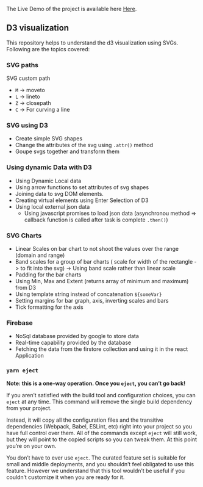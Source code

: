 The Live Demo of the project is available here [Here](https://anish9461.github.io/d3-visualization-and-firebase).

## D3 visualization 

This repository helps to understand the d3 visualization using SVGs. Following are the topics covered: 

### SVG paths

SVG custom path
* `M` -> moveto
* `L` -> lineto
* `Z` -> closepath
* `C` -> For curving a line

### SVG using D3
* Create simple SVG shapes
* Change the attributes of the svg using `.attr()` method
* Goupe svgs together and transform them 

### Using dynamic Data with D3
* Using Dynamic Local data
* Using arrow functions to set attributes of svg shapes
* Joining data to svg DOM elements. 
* Creating virtual elements using Enter Selection of D3
* Using local external json data
    * Using javascript promises to load json data (asynchronou method => callback function is called after task is complete `.then()`)

### SVG Charts
* Linear Scales on bar chart to not shoot the values over the range (domain and range)
* Band scales for a group of bar charts ( scale for width of the rectangle -> to fit into the svg) -> Using band scale rather than linear scale
* Padding for the bar charts
* Using Min, Max and Extent (returns array of minimum and maximum) from D3
* Using template string instead of concatenation ``${someVar}``
* Setting margins for bar graph, axis, inverting scales and bars
* Tick formatting for the axis

### Firebase
* NoSql database provided by google to store data
* Real-time capability provided by the database
* Fetching the data from the firstore collection and using it in the react Application

### `yarn eject`

**Note: this is a one-way operation. Once you `eject`, you can’t go back!**

If you aren’t satisfied with the build tool and configuration choices, you can `eject` at any time. This command will remove the single build dependency from your project.

Instead, it will copy all the configuration files and the transitive dependencies (Webpack, Babel, ESLint, etc) right into your project so you have full control over them. All of the commands except `eject` will still work, but they will point to the copied scripts so you can tweak them. At this point you’re on your own.

You don’t have to ever use `eject`. The curated feature set is suitable for small and middle deployments, and you shouldn’t feel obligated to use this feature. However we understand that this tool wouldn’t be useful if you couldn’t customize it when you are ready for it.





